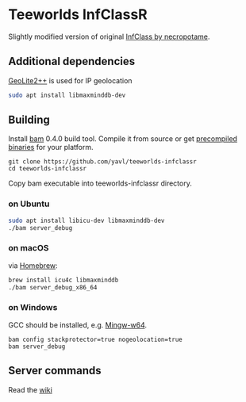 # Teeworlds InfClassR
Slightly modified version of original [InfClass by necropotame](https://github.com/necropotame/teeworlds-infclass).
## Additional dependencies
[GeoLite2++](https://www.ccoderun.ca/GeoLite2++/api/) is used for IP geolocation
```bash
sudo apt install libmaxminddb-dev
```

## Building
Install [bam](https://github.com/matricks/bam) 0.4.0 build tool. Compile it from source or get [precompiled binaries](https://github.com/yavl/teeworlds-infclassR/tree/master/bin/bam) for your platform.
```
git clone https://github.com/yavl/teeworlds-infclassr
cd teeworlds-infclassr
```
Copy bam executable into teeworlds-infclassr directory.

### on Ubuntu
```bash
sudo apt install libicu-dev libmaxminddb-dev
./bam server_debug
```

### on macOS
via [Homebrew](https://brew.sh):
```bash
brew install icu4c libmaxminddb
./bam server_debug_x86_64
```

### on Windows
GCC should be installed, e.g. [Mingw-w64](https://mingw-w64.org).
```
bam config stackprotector=true nogeolocation=true
bam server_debug
```

## Server commands
Read the [wiki](https://github.com/yavl/teeworlds-infclassR/wiki)
